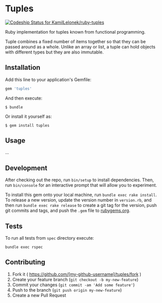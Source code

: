 # Tuples

[ ![Codeship Status for KamilLelonek/ruby-tuples](https://codeship.com/projects/c82b3680-e2e1-0132-cc6e-76e3d81118b5/status?branch=master)](https://codeship.com/projects/81591)

Ruby implementation for tuples known from functional programming.

Tuple combines a fixed number of items together so that they can be passed around as a whole. Unlike an array or list, a tuple can hold objects with different types but they are also immutable.

## Installation

Add this line to your application's Gemfile:

```ruby
gem 'tuples'
```

And then execute:

    $ bundle

Or install it yourself as:

    $ gem install tuples

## Usage

...

## Development

After checking out the repo, run `bin/setup` to install dependencies. Then, run `bin/console` for an interactive prompt that will allow you to experiment.

To install this gem onto your local machine, run `bundle exec rake install`. To release a new version, update the version number in `version.rb`, and then run `bundle exec rake release` to create a git tag for the version, push git commits and tags, and push the `.gem` file to [rubygems.org](https://rubygems.org).

## Tests

To run all tests from `spec` directory execute:

    bundle exec rspec

## Contributing

1. Fork it ( https://github.com/[my-github-username]/tuples/fork )
2. Create your feature branch (`git checkout -b my-new-feature`)
3. Commit your changes (`git commit -am 'Add some feature'`)
4. Push to the branch (`git push origin my-new-feature`)
5. Create a new Pull Request
